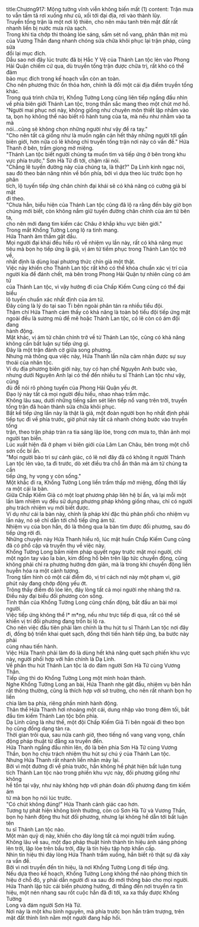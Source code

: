 title:Chương917: Mộng tưởng vĩnh viễn không biến mất (1)
content:
Trận mưa to vẫn tầm tã rơi xuống như cũ, xối tới đại địa, rơi vào thành lũy.<br>Truyền tống trận là một nơi lộ thiên, cho nên máu tanh trên mặt đất rất<br>nhanh liền bị nước mưa rửa sạch.<br>Trong khi tia chớp thi thoảng lóe sáng, sấm sét nổ vang, phân thân mịt mù<br>của Vương Thần đang nhanh chóng sửa chữa khôi phục lại trận pháp, cũng sửa<br>đổi lại mục đích.<br>Dẫu sao nơi đây lúc trước đã bị Hắc Y Vệ của Thánh Lan tộc lẻn vào Phong<br>Hải Quận chiếm cứ qua, dù truyền tống trận được chữa trị, rất khó có thể đảm<br>bảo mục đích trong kế hoạch vẫn còn an toàn.<br>Cho nên phương thức ổn thỏa hơn, chính là đổi một cái địa điểm truyền tống<br>khác.<br>Trong quá trình chữa trị, Khổng Tường Long cũng liên tiếp ngẩng đầu nhìn<br>về phía biên giới Thánh Lan tộc, trong thần sắc mang theo một chút mơ hồ.<br>"Người mai phục nơi này, không giống như chuyên môn thiết lập nhắm vào<br>ta, bọn họ không thể nào biết rõ hành tung của ta, mà nếu như nhằm vào ta mà<br>nói...cũng sẽ không chọn những người như vậy để ra tay."<br>"Cho nên tất cả giống như là muốn ngăn cản hết thảy những người tới gần<br>biên giới, hơn nữa có lẽ không chỉ truyền tống trận nơi này có vấn đề." Hứa<br>Thanh ở bên, trầm giọng mở miệng.<br>"Thánh Lan tộc biết người chúng ta muốn tìm và tiếp ứng ở bên trong khu<br>vực phía trước." Sơn Hà Tử đi tới, chậm rãi nói.<br>"Chẳng lẽ tuyến đường này của chúng ta, là thật?" Dạ Linh kinh ngạc nói,<br>sau đó theo bản năng nhìn về bốn phía, bởi vì dựa theo lúc trước bọn họ phân<br>tích, lộ tuyến tiếp ứng chân chính đại khái sẽ có khả năng có cường giả bí mật<br>đi theo.<br>"Chưa hẳn, biểu hiện của Thánh Lan tộc cũng đã lộ ra rằng đến bây giờ bọn<br>chúng mới biết, còn không nắm giữ tuyến đường chân chính của ám tử bên ta,<br>cho nên mới đang tìm kiếm các Châu ở khắp khu vực biên giới."<br>Trong mắt Khổng Tường Long lộ ra tinh mang.<br>Hứa Thanh âm thầm gật đầu.<br>Mọi người đại khái đều hiểu rõ về nhiệm vụ lần này, rất có khả năng mục<br>tiêu mà bọn họ tiếp ứng là giả, vị ám tử tiềm phục trong Thánh Lan tộc trở về,<br>nhất định là dùng loại phương thức chín giả một thật.<br>Việc này khiến cho Thánh Lan tộc rất khó có thể khóa chuẩn xác vị trí của<br>người kia để đánh chết, mà bên trong Phong Hải Quận tự nhiên cũng có ám tử<br>của Thánh Lan tộc, vì vậy hướng đi của Chấp Kiếm Cung cũng có thể đại biểu<br>lộ tuyến chuẩn xác nhất định của ám tử.<br>Đây cũng là lý do tại sao Ti bên ngoài phân tán ra nhiều tiểu đội.<br>Thậm chí Hứa Thanh cảm thấy có khả năng là toàn bộ tiểu đội tiếp ứng mặt<br>ngoài đều là sương mù để mê hoặc Thánh Lan tộc, có lẽ còn có ám đội đang<br>hành động.<br>Mặt khác, vị ám tử chân chính trở về từ Thánh Lan tộc, cũng có khả năng<br>không cần bất luận sự tiếp ứng gì.<br>Đây là một trận đánh cờ giữa song phương.<br>Nhưng mà thông qua việc này, Hứa Thanh lần nữa cảm nhận được sự suy<br>thoái của nhân tộc.<br>Ví dụ địa phương biên giới này, tuy có hạn chế Nguyên Anh bước vào,<br>nhưng dưới Nguyên Anh lại có thể đến nhiều tu sĩ Thánh Lan tộc như vậy, cũng<br>đủ để nói rõ phòng tuyến của Phong Hải Quận yếu ớt.<br>Đạo lý này tất cả mọi người đều hiểu, nhao nhao trầm mặc.<br>Không lâu sau, dưới những tiếng sấm sét liên tiếp nổ vang trên trời, truyền<br>tống trận đã hoàn thành sửa chữa khôi phục.<br>Bất kể tiếp ứng lần này là thật là giả, một đoàn người bọn họ nhất định phải<br>tiếp tục đi về phía trước, giờ phút này tất cả nhanh chóng bước vào truyền tống<br>trận, theo trận pháp tràn ra tia sáng lập lòe, trong cơn mưa to, thân ảnh mọi<br>người tan biến.<br>Lúc xuất hiện đã ở phạm vi biên giới của Lâm Lan Châu, bên trong một chỗ<br>sơn cốc bí ẩn.<br>"Mọi người bảo trì sự cảnh giác, có lẽ nơi đây đã có không ít người Thánh<br>Lan tộc lẻn vào, ta đi trước, dò xét điều tra chỗ ẩn thân mà ám tử chúng ta cần<br>tiếp ứng, hy vọng y còn sống."<br>Một khắc đi ra, Khổng Tường Long liền trầm thấp mở miệng, đồng thời lấy<br>ra một cái la bàn.<br>Giữa Chấp Kiếm Giả có một loạt phương pháp liên hệ bí ẩn, vả lại mỗi một<br>lần làm nhiệm vụ đều sử dụng phương pháp không giống nhau, chỉ có người<br>phụ trách nhiệm vụ mới biết được.<br>Ví dụ như cái la bàn này, chính là pháp khí đặc thù phân phối cho nhiệm vụ<br>lần này, nó sẽ chỉ dẫn tới chỗ tiếp ứng ám tử.<br>Nhiệm vụ của bọn hắn, đó là thông qua la bàn tìm được đối phương, sau đó<br>tiếp ứng rời đi.<br>Những chuyện này Hứa Thanh hiểu rõ, lúc mật huấn Chấp Kiếm Cung cũng<br>đã có phổ cập và truyền thụ về việc này.<br>Khổng Tường Long bấm niệm pháp quyết ngay trước mặt mọi người, chỉ<br>một ngón tay vào la bàn, kim đồng hồ bên trên lập tức chuyển động, cũng<br>không phải chỉ ra phương hướng đơn giản, mà là trong khi chuyển động liền<br>huyễn hóa ra một cảnh tượng.<br>Trong tấm hình có một cái điểm đỏ, vị trí cách nơi này một phạm vi, giờ<br>phút này đang chớp động yếu ớt.<br>Trông thấy điểm đỏ lóe lên, đáy lòng tất cả mọi người nhẹ nhàng thở ra.<br>Điều này đại biểu đối phương còn sống.<br>Tinh thần của Khổng Tường Long cũng chấn động, bắt đầu an bài mọi<br>người.<br>Việc tiếp ứng không thể l* m*ng, nếu như trực tiếp đi qua, rất có thể sẽ<br>khiến vị trí đối phương đang trốn bị lộ ra.<br>Cho nên việc đầu tiên phải làm chính là thu hút tu sĩ Thánh Lan tộc nơi đây<br>đi, đồng bộ triển khai quét sạch, đồng thời tiến hành tiếp ứng, ba bước này phải<br>cùng nhau tiến hành.<br>Việc Hứa Thanh phải làm đó là dùng hết khả năng quét sạch phiến khu vực<br>này, người phối hợp với hắn chính là Dạ Linh.<br>Về phần thu hút Thánh Lan tộc là do đám người Sơn Hà Tử cùng Vương<br>Thần.<br>Tiếp ứng thì do Khổng Tường Long một mình hoàn thành.<br>Nghe Khổng Tường Long an bài, Hứa Thanh nhẹ gật đầu, nhiệm vụ bên hắn<br>rất thông thường, cũng là thích hợp với sở trường, cho nên rất nhanh bọn họ liền<br>chia làm ba phía, riêng phần mình hành động.<br>Thân thể Hứa Thanh hơi nhoáng một cái, dung nhập vào trong đêm tối, bắt<br>đầu tìm kiếm Thánh Lan tộc bốn phía.<br>Dạ Linh cũng là như thế, một đội Chấp Kiếm Giả Ti bên ngoài đi theo bọn<br>họ cũng đồng dạng tản ra.<br>Thời gian trôi qua, sau nửa canh giờ, theo tiếng nổ vang vang vọng, chấn<br>động pháp thuật từ đằng xa truyền đến.<br>Hứa Thanh ngẩng đầu nhìn lên, đó là bên phía Sơn Hà Tử cùng Vương<br>Thần, bọn họ chịu trách nhiệm thu hút sự chú ý của Thánh Lan tộc.<br>Nhưng Hứa Thanh rất nhanh liền nhăn mày lại.<br>Bởi vì một đường đi về phía trước, hắn không hề phát hiện bất luận tung<br>tích Thánh Lan tộc nào trong phiến khu vực này, đối phương giống như không<br>hề tồn tại vậy, như này không hợp với phán đoán đối phương đang tìm kiếm ám<br>tử mà bọn họ nói lúc trước.<br>"Có chút không đúng!" Hứa Thanh cảnh giác cao hơn.<br>Tương tự phát hiện không bình thường, còn có Sơn Hà Tử và Vương Thần,<br>bọn họ hành động thu hút đối phương, nhưng lại không hề dẫn tới bất luận tên<br>tu sĩ Thánh Lan tộc nào.<br>Một màn quỷ dị này, khiến cho đáy lòng tất cả mọi người trầm xuống.<br>Không lâu về sau, một đạo pháp thuật hình thành tín hiệu ánh sáng phóng<br>lên trời, lập lòe trên bầu trời, đây là tín hiệu tập hợp khẩn cấp.<br>Nhìn tín hiệu thì đáy lòng Hứa Thanh trầm xuống, hắn biết rõ thật sự đã xảy<br>ra vấn đề.<br>Bởi vì nơi truyền đến tín hiệu, là nơi Khổng Tường Long đi tiếp ứng.<br>Nếu dựa theo kế hoạch, Khổng Tường Long không thể nào phóng thích tín<br>hiệu ở chỗ đó, y phải dẫn người đi xa sau đó mới thông báo cho mọi người.<br>Hứa Thanh lập tức cải biến phương hướng, đi thẳng đến nơi truyền ra tín<br>hiệu, một nén nhang sau rốt cuộc hắn đã đi tới, xa xa thấy được Khổng Tường<br>Long và đám người Sơn Hà Tử.<br>Nơi này là một khu bình nguyên, mà phía trước bọn hắn trăm trượng, trên<br>mặt đất thình lình nằm một người đang hấp hối.